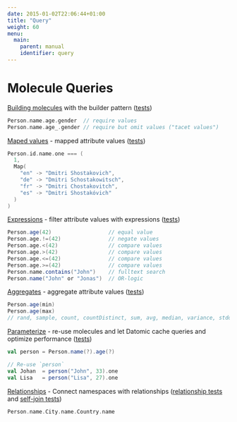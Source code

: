 ```yaml
---
date: 2015-01-02T22:06:44+01:00
title: "Query"
weight: 60
menu:
  main:
    parent: manual
    identifier: query
---
```


# Molecule Queries
 
[Building molecules](/manual/query/builder) with the builder pattern 
([tests](https://github.com/scalamolecule/molecule/blob/master/coretest/src/test/scala/molecule/Attribute.scala))
```scala
Person.name.age.gender  // require values
Person.name.age_.gender // require but omit values ("tacet values")
```

[Maped values](/manual/query/mapped) - mapped attribute values 
([tests](https://github.com/scalamolecule/molecule/tree/master/coretest/src/test/scala/molecule/attrMap))
```scala
Person.id.name.one === (
  1, 
  Map(
    "en" -> "Dmitri Shostakovich",
    "de" -> "Dmitri Schostakowitsch",
    "fr" -> "Dmitri Chostakovitch",
    "es" -> "Dmitri Shostakóvich"
  )
)
```

[Expressions](/manual/query/expressions) - filter attribute values with expressions 
([tests](https://github.com/scalamolecule/molecule/tree/master/coretest/src/test/scala/molecule/expression))
```scala
Person.age(42)                  // equal value
Person.age.!=(42)               // negate values
Person.age.<(42)                // compare values
Person.age.>(42)                // compare values
Person.age.<=(42)               // compare values
Person.age.>=(42)               // compare values
Person.name.contains("John")    // fulltext search
Person.name("John" or "Jonas")  // OR-logic
```

[Aggregates](/manual/query/aggregates) - aggregate attribute values 
([tests](https://github.com/scalamolecule/molecule/blob/master/examples/src/test/scala/molecule/examples/dayOfDatomic/Aggregates.scala))
```scala
Person.age(min) 
Person.age(max) 
// rand, sample, count, countDistinct, sum, avg, median, variance, stddev
```

[Parameterize](/manual/query/parameterize) - re-use molecules and let Datomic cache queries and optimize performance 
([tests](https://github.com/scalamolecule/molecule/blob/master/coretest/src/test/scala/molecule/Input.scala))
```scala
val person = Person.name(?).age(?)

// Re-use `person`
val Johan  = person("John", 33).one
val Lisa   = person("Lisa", 27).one
```
[Relationships](/manual/query/relationships) - Connect namespaces with relationships ([relationship tests](https://github.com/scalamolecule/molecule/blob/master/coretest/src/test/scala/molecule/Relations.scala)
and [self-join tests](https://github.com/scalamolecule/molecule/blob/master/coretest/src/test/scala/molecule/SelfJoin.scala))

```scala
Person.name.City.name.Country.name
```